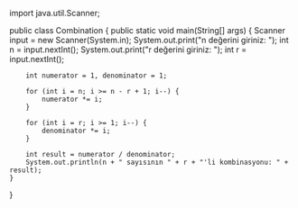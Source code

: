 import java.util.Scanner;

public class Combination {
    public static void main(String[] args) {
        Scanner input = new Scanner(System.in);
        System.out.print("n değerini giriniz: ");
        int n = input.nextInt();
        System.out.print("r değerini giriniz: ");
        int r = input.nextInt();

        int numerator = 1, denominator = 1;

        for (int i = n; i >= n - r + 1; i--) {
            numerator *= i;
        }

        for (int i = r; i >= 1; i--) {
            denominator *= i;
        }

        int result = numerator / denominator;
        System.out.println(n + " sayısının " + r + "'li kombinasyonu: " + result);
    }
}
